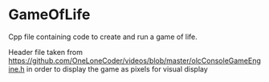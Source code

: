# GameOfLife
Cpp file containing code to create and run a game of life.

Header file taken from https://github.com/OneLoneCoder/videos/blob/master/olcConsoleGameEngine.h in order to display the game as pixels for visual display
